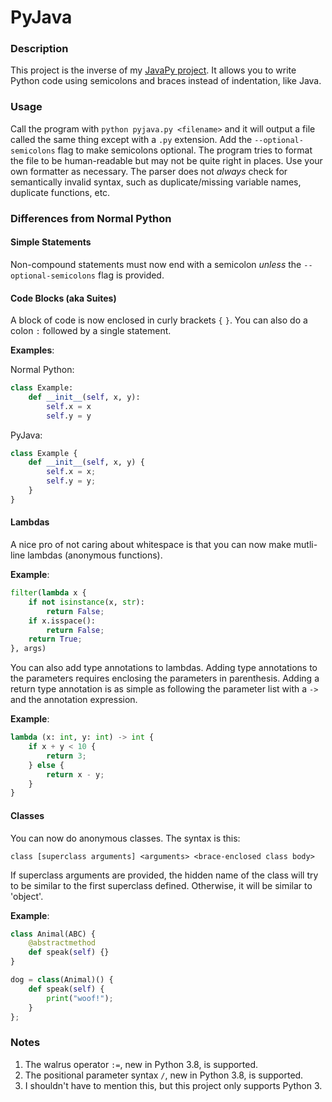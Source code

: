 # PyJava
### Description
This project is the inverse of my [JavaPy project](https://github.com/raptor4694/JavaPy). It allows you to write Python code using semicolons and braces instead of indentation, like Java.

### Usage
Call the program with `python pyjava.py <filename>` and it will output a file
called the same thing except with a `.py` extension.
Add the `--optional-semicolons` flag to make semicolons optional.
The program tries to format the file to be human-readable but may not be quite right in places. Use your own formatter as necessary.
The parser does not *always* check for semantically invalid syntax, such as duplicate/missing variable names, duplicate functions, etc.

### Differences from Normal Python
#### Simple Statements
Non-compound statements must now end with a semicolon *unless* the `--optional-semicolons` flag is provided.

#### Code Blocks (aka Suites)
A block of code is now enclosed in curly brackets `{` `}`.
You can also do a colon `:` followed by a single statement.

**Examples**:

Normal Python:
```python
class Example:
    def __init__(self, x, y):
        self.x = x
        self.y = y
```
PyJava:
```python
class Example {
    def __init__(self, x, y) {
        self.x = x;
        self.y = y;
    }
}
```
<!--\_______________________________________________________________________
-->

#### Lambdas
A nice pro of not caring about whitespace is that you can now make mutli-line lambdas (anonymous functions).

**Example**:
```python
filter(lambda x {
    if not isinstance(x, str):
        return False;
    if x.isspace():
        return False;
    return True;
}, args)
```

You can also add type annotations to lambdas. Adding type annotations to the parameters requires enclosing the parameters in parenthesis. Adding a return type annotation is as simple as following the parameter list with a `->` and the annotation expression.

**Example**:
```python
lambda (x: int, y: int) -> int {
    if x + y < 10 {
        return 3;
    } else {
        return x - y;
    }
}
```

#### Classes
You can now do anonymous classes.
The syntax is this:

    class [superclass arguments] <arguments> <brace-enclosed class body>

If superclass arguments are provided, the hidden name of the class will try to be similar to the first superclass defined. Otherwise, it will be similar to 'object'.

**Example**:
```python
class Animal(ABC) {
    @abstractmethod
    def speak(self) {}
}

dog = class(Animal)() {
    def speak(self) {
        print("woof!");
    }
};
```

### Notes
1. The walrus operator `:=`, new in Python 3.8, is supported.
2. The positional parameter syntax `/`, new in Python 3.8, is supported.
3. I shouldn't have to mention this, but this project only supports Python 3.
